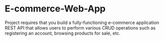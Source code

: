 # E-commerce-Web-App
Project requires that you build a fully-functioning e-commerce application REST API that allows users to perform various CRUD operations such as registering an account, browsing products for sale, etc.
